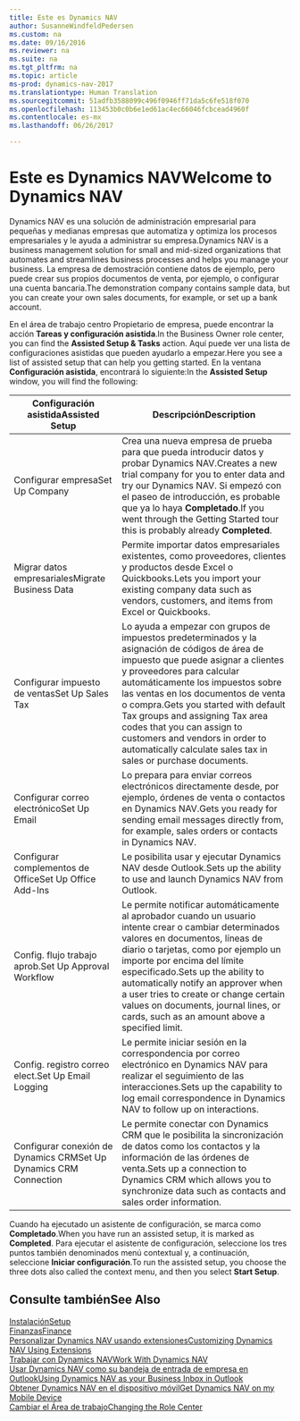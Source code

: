 ```yaml
---
title: Este es Dynamics NAV
author: SusanneWindfeldPedersen
ms.custom: na
ms.date: 09/16/2016
ms.reviewer: na
ms.suite: na
ms.tgt_pltfrm: na
ms.topic: article
ms-prod: dynamics-nav-2017
ms.translationtype: Human Translation
ms.sourcegitcommit: 51adfb3588099c496f0946ff71da5c6fe518f070
ms.openlocfilehash: 113453b0c0b6e1ed61ac4ec66046fcbcead4960f
ms.contentlocale: es-mx
ms.lasthandoff: 06/26/2017

---
```


# <a name="welcome-to-dynamics-nav"></a><span data-ttu-id="98599-102">Este es Dynamics NAV</span><span class="sxs-lookup"><span data-stu-id="98599-102">Welcome to Dynamics NAV</span></span>

<span data-ttu-id="98599-103">Dynamics NAV es una solución de administración empresarial para pequeñas y medianas empresas que automatiza y optimiza los procesos empresariales y le ayuda a administrar su empresa.</span><span class="sxs-lookup"><span data-stu-id="98599-103">Dynamics NAV is a business management solution for small and mid-sized organizations that automates and streamlines business processes and helps you manage your business.</span></span> <span data-ttu-id="98599-104">La empresa de demostración contiene datos de ejemplo, pero puede crear sus propios documentos de venta, por ejemplo, o configurar una cuenta bancaria.</span><span class="sxs-lookup"><span data-stu-id="98599-104">The demonstration company contains sample data, but you can create your own sales documents, for example, or set up a bank account.</span></span>  

<span data-ttu-id="98599-105">En el área de trabajo centro Propietario de empresa, puede encontrar la acción **Tareas y configuración asistida**.</span><span class="sxs-lookup"><span data-stu-id="98599-105">In the Business Owner role center, you can find the **Assisted Setup & Tasks** action.</span></span> <span data-ttu-id="98599-106">Aquí puede ver una lista de configuraciones asistidas que pueden ayudarlo a empezar.</span><span class="sxs-lookup"><span data-stu-id="98599-106">Here you see a list of assisted setup that can help you getting started.</span></span> <span data-ttu-id="98599-107">En la ventana **Configuración asistida**, encontrará lo siguiente:</span><span class="sxs-lookup"><span data-stu-id="98599-107">In the **Assisted Setup** window, you will find the following:</span></span>

|<span data-ttu-id="98599-108">Configuración asistida</span><span class="sxs-lookup"><span data-stu-id="98599-108">Assisted Setup</span></span>           |<span data-ttu-id="98599-109">Descripción</span><span class="sxs-lookup"><span data-stu-id="98599-109">Description</span></span>                                                                                      |
|-------------------------|-------------------------------------------------------------------------------------------------|
|<span data-ttu-id="98599-110">Configurar empresa</span><span class="sxs-lookup"><span data-stu-id="98599-110">Set Up Company</span></span>           |<span data-ttu-id="98599-111">Crea una nueva empresa de prueba para que pueda introducir datos y probar Dynamics NAV.</span><span class="sxs-lookup"><span data-stu-id="98599-111">Creates a new trial company for you to enter data and try our Dynamics NAV.</span></span> <span data-ttu-id="98599-112">Si empezó con el paseo de introducción, es probable que ya lo haya **Completado**.</span><span class="sxs-lookup"><span data-stu-id="98599-112">If you went through the Getting Started tour this is probably already **Completed**.</span></span> |
|<span data-ttu-id="98599-113">Migrar datos empresariales</span><span class="sxs-lookup"><span data-stu-id="98599-113">Migrate Business Data</span></span>    |<span data-ttu-id="98599-114">Permite importar datos empresariales existentes, como proveedores, clientes y productos desde Excel o Quickbooks.</span><span class="sxs-lookup"><span data-stu-id="98599-114">Lets you import your existing company data such as vendors, customers, and items from Excel or Quickbooks.</span></span>|
|<span data-ttu-id="98599-115">Configurar impuesto de ventas</span><span class="sxs-lookup"><span data-stu-id="98599-115">Set Up Sales Tax</span></span>         |<span data-ttu-id="98599-116">Lo ayuda a empezar con grupos de impuestos predeterminados y la asignación de códigos de área de impuesto que puede asignar a clientes y proveedores para calcular automáticamente los impuestos sobre las ventas en los documentos de venta o compra.</span><span class="sxs-lookup"><span data-stu-id="98599-116">Gets you started with default Tax groups and assigning Tax area codes that you can assign to customers and vendors in order to automatically calculate sales tax in sales or purchase documents.</span></span>|
|<span data-ttu-id="98599-117">Configurar correo electrónico</span><span class="sxs-lookup"><span data-stu-id="98599-117">Set Up Email</span></span>             |<span data-ttu-id="98599-118">Lo prepara para enviar correos electrónicos directamente desde, por ejemplo, órdenes de venta o contactos en Dynamics NAV.</span><span class="sxs-lookup"><span data-stu-id="98599-118">Gets you ready for sending email messages directly from, for example, sales orders or contacts in Dynamics NAV.</span></span>|
|<span data-ttu-id="98599-119">Configurar complementos de Office</span><span class="sxs-lookup"><span data-stu-id="98599-119">Set Up Office Add-Ins</span></span>    |<span data-ttu-id="98599-120">Le posibilita usar y ejecutar Dynamics NAV desde Outlook.</span><span class="sxs-lookup"><span data-stu-id="98599-120">Sets up the ability to use and launch Dynamics NAV from Outlook.</span></span>|
|<span data-ttu-id="98599-121">Config. flujo trabajo aprob.</span><span class="sxs-lookup"><span data-stu-id="98599-121">Set Up Approval Workflow</span></span>|<span data-ttu-id="98599-122">Le permite notificar automáticamente al aprobador cuando un usuario intente crear o cambiar determinados valores en documentos, líneas de diario o tarjetas, como por ejemplo un importe por encima del límite especificado.</span><span class="sxs-lookup"><span data-stu-id="98599-122">Sets up the ability to automatically notify an approver when a user tries to create or change certain values on documents, journal lines, or cards, such as an amount above a specified limit.</span></span>|
|<span data-ttu-id="98599-123">Config. registro correo elect.</span><span class="sxs-lookup"><span data-stu-id="98599-123">Set Up Email Logging</span></span>     |<span data-ttu-id="98599-124">Le permite iniciar sesión en la correspondencia por correo electrónico en Dynamics NAV para realizar el seguimiento de las interacciones.</span><span class="sxs-lookup"><span data-stu-id="98599-124">Sets up the capability to log email correspondence in Dynamics NAV to follow up on interactions.</span></span>|
|<span data-ttu-id="98599-125">Configurar conexión de Dynamics CRM</span><span class="sxs-lookup"><span data-stu-id="98599-125">Set Up Dynamics CRM Connection</span></span>|<span data-ttu-id="98599-126">Le permite conectar con Dynamics CRM que le posibilita la sincronización de datos como los contactos y la información de las órdenes de venta.</span><span class="sxs-lookup"><span data-stu-id="98599-126">Sets up a connection to Dynamics CRM which allows you to synchronize data such as contacts and sales order information.</span></span>|

<span data-ttu-id="98599-127">Cuando ha ejecutado un asistente de configuración, se marca como **Completado**.</span><span class="sxs-lookup"><span data-stu-id="98599-127">When you have run an assisted setup, it is marked as **Completed**.</span></span> <span data-ttu-id="98599-128">Para ejecutar el asistente de configuración, seleccione los tres puntos también denominados menú contextual y, a continuación, seleccione **Iniciar configuración**.</span><span class="sxs-lookup"><span data-stu-id="98599-128">To run the assisted setup, you choose the three dots also called the context menu, and then you select **Start Setup**.</span></span>


## <a name="see-also"></a><span data-ttu-id="98599-129">Consulte también</span><span class="sxs-lookup"><span data-stu-id="98599-129">See Also</span></span>
[<span data-ttu-id="98599-130">Instalación</span><span class="sxs-lookup"><span data-stu-id="98599-130">Setup</span></span>](setup.md)  
[<span data-ttu-id="98599-131">Finanzas</span><span class="sxs-lookup"><span data-stu-id="98599-131">Finance</span></span>](finance-setup.md)  
[<span data-ttu-id="98599-132">Personalizar Dynamics NAV usando extensiones</span><span class="sxs-lookup"><span data-stu-id="98599-132">Customizing Dynamics NAV Using Extensions</span></span>](ui-extensions.md)  
[<span data-ttu-id="98599-133">Trabajar con Dynamics NAV</span><span class="sxs-lookup"><span data-stu-id="98599-133">Work With Dynamics NAV</span></span>](ui-work-product.md)  
[<span data-ttu-id="98599-134">Usar Dynamics NAV como su bandeja de entrada de empresa en Outlook</span><span class="sxs-lookup"><span data-stu-id="98599-134">Using Dynamics NAV as your Business Inbox in Outlook</span></span>](across-outlook.md)  
[<span data-ttu-id="98599-135">Obtener Dynamics NAV en el dispositivo móvil</span><span class="sxs-lookup"><span data-stu-id="98599-135">Get Dynamics NAV on my Mobile Device</span></span>](install-mobile-app.md)  
[<span data-ttu-id="98599-136">Cambiar el Área de trabajo</span><span class="sxs-lookup"><span data-stu-id="98599-136">Changing the Role Center</span></span>](ui-change-role.md)  

